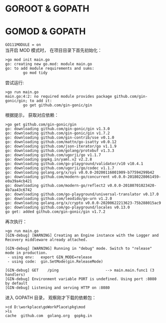 # GOROOT & GOPATH

# GOMOD & GOPATH
``` GO111MODULE = on ```  
当开启 MOD 模式时， 在项目目录下首先初始化：
``` 
>go mod init main.go 
go: creating new go.mod: module main.go
go: to add module requirements and sums:
        go mod tidy
```  
尝试运行:
```
>go run main.go
main.go:4:2: no required module provides package github.com/gin-gonic/gin; to add it:
        go get github.com/gin-gonic/gin
```  

根据提示， 获取对应依赖：
```
>go get github.com/gin-gonic/gin
go: downloading github.com/gin-gonic/gin v1.3.0
go: downloading github.com/gin-gonic/gin v1.7.2
go: downloading github.com/gin-contrib/sse v0.1.0
go: downloading github.com/mattn/go-isatty v0.0.12
go: downloading github.com/json-iterator/go v1.1.9
go: downloading github.com/golang/protobuf v1.3.3
go: downloading github.com/ugorji/go v1.1.7
go: downloading gopkg.in/yaml.v2 v2.2.8
go: downloading github.com/go-playground/validator/v10 v10.4.1
go: downloading github.com/ugorji/go/codec v1.1.7
go: downloading golang.org/x/sys v0.0.0-20200116001909-b77594299b42
go: downloading github.com/modern-go/concurrent v0.0.0-20180228061459-e0a39a4cb421
go: downloading github.com/modern-go/reflect2 v0.0.0-20180701023420-4b7aa43c6742
go: downloading github.com/go-playground/universal-translator v0.17.0
go: downloading github.com/leodido/go-urn v1.2.0
go: downloading golang.org/x/crypto v0.0.0-20200622213623-75b288015ac9
go: downloading github.com/go-playground/locales v0.13.0
go get: added github.com/gin-gonic/gin v1.7.2
```     

再次执行：  
```
>go run main.go
[GIN-debug] [WARNING] Creating an Engine instance with the Logger and Recovery middleware already attached.

[GIN-debug] [WARNING] Running in "debug" mode. Switch to "release" mode in production.
 - using env:   export GIN_MODE=release
 - using code:  gin.SetMode(gin.ReleaseMode)

[GIN-debug] GET    /ping                     --> main.main.func1 (3 handlers)
[GIN-debug] Environment variable PORT is undefined. Using port :8080 by default
[GIN-debug] Listening and serving HTTP on :8080

```  

进入 GOPATH 目录， 观察刚才下载的依赖包：
```  
>cd D:\workplace\goWorkPlace\pkg\mod
>ls
cache  github.com  golang.org  gopkg.in
```


